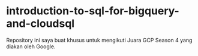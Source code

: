 # introduction-to-sql-for-bigquery-and-cloudsql
Repository ini saya buat khusus untuk mengikuti Juara GCP Season 4 yang diakan oleh Google.

